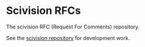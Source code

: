 # Scivision RFCs
The scivision RFC (Request For Comments) repository.

See the [scivision repository](https://github.com/alan-turing-institute/scivision) for development work.
